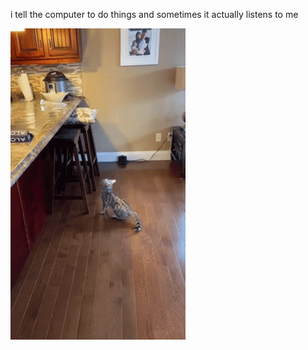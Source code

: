 i tell the computer to do things and sometimes it actually listens to me
<!--START_SECTION:update_image-->
<img src=https://raw.githubusercontent.com/sneakykestrel/sneakykestrel/main/.github/images/foiled-again-2.gif height="" width="" align=left alt=kitty />
<!--END_SECTION:update_image-->

